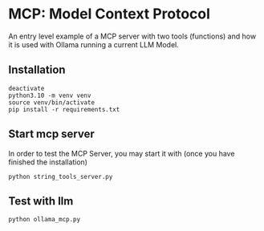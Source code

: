 # MCP: Model Context Protocol

An entry level example of a MCP server with two tools (functions) and how it is used with Ollama running a current LLM Model.

## Installation

```
deactivate
python3.10 -m venv venv
source venv/bin/activate
pip install -r requirements.txt 

```

## Start mcp server

In order to test the MCP Server, you may start it with (once you have finished the installation)

```
python string_tools_server.py

```

## Test with llm

```
python ollama_mcp.py

```

